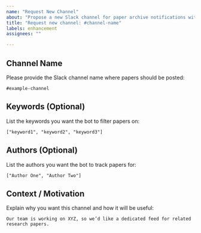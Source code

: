 ```yaml
---
name: "Request New Channel"
about: "Propose a new Slack channel for paper archive notifications with specific filters"
title: "Request new channel: #channel-name"
labels: enhancement
assignees: ""

---
```


## Channel Name
Please provide the Slack channel name where papers should be posted:
```
#example-channel
```

## Keywords (Optional)
List the keywords you want the bot to filter papers on:
```
["keyword1", "keyword2", "keyword3"]
```

## Authors (Optional)
List the authors you want the bot to track papers for:
```
["Author One", "Author Two"]
```

## Context / Motivation
Explain why you want this channel and how it will be useful:
```
Our team is working on XYZ, so we’d like a dedicated feed for related research papers.
```
